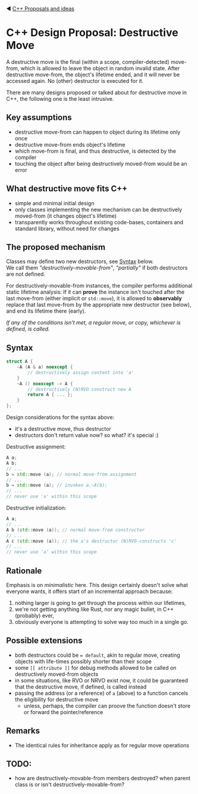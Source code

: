 ﻿:arrow_backward: [C++ Proposals and ideas](README.md)

# C++ Design Proposal: Destructive Move

A destructive move is the final (within a scope, compiler-detected) move-from, which is allowed to leave the object in random invalid state.
After destructive move-from, the object's lifetime ended, and it will never be accessed again.
No (other) destructor is executed for it.

There are many designs proposed or talked about for destructive move in C++, the following one is the least intrusive.

## Key assumptions

* destructive move-from can happen to object during its lifetime only once
* destructive move-from ends object's lifetime
* which move-from is final, and thus destructive, is detected by the compiler
* touching the object after being destructively moved-from would be an error

## What destructive move fits C++

* simple and minimal initial design
* only classes implementing the new mechanism can be destructively moved-from (it changes object's lifetime)
* transparently works throughout existing code-bases, containers and standard library, without need for changes

## The proposed mechanism

Classes may define two new destructors, see [Syntax](#Syntax) below.  
We call them *"destructively-movable-from"*, *"partially"* if both destructors are not defined.

For destructively-movable-from instances, the compiler performs additional static lifetime analysis:
If it can **prove** the instance isn't touched after the last move-from (either implicit or `std::move`),
it is allowed to **observably** replace that last move-from by the appropriate new destructor (see below),
and end its lifetime there (early).

*If any of the conditions isn't met, a regular move, or copy, whichever is defined, is called.*

## Syntax

```cpp
struct A {
    ~A (A & a) noexcept {
        // destructively assign content into 'a'
    }
    ~A () noexcept -> A {
        // destructively (N)RVO construct new A
        return A { ... };
    }
};
```

Design considerations for the syntax above:

* it's a destructive move, thus destructor
* destructors don't return value now? so what? it's special :)

Destructive assignment:

```cpp
A a;
A b;
// ...
b = std::move (a); // normal move-from assignment
// ...
b = std::move (a); // invokes a.~A(b);
// ...
// never use 'a' within this scope
```

Destructive initialization:

```cpp
A a;
// ...
A b (std::move (a)); // normal move-from constructor
// ...
A c (std::move (a)); // the a's destructor (N)RVO-constructs 'c'
// ...
// never use 'a' within this scope
```

## Rationale

Emphasis is on *minimalistic* here. This design certainly doesn't solve what everyone wants, it offers start of an incremental approach because:
1. nothing larger is going to get through the process within our lifetimes,
2. we're not getting anything like Rust, nor any magic bullet, in C++ (probably) ever,
3. obviously everyone is attempting to solve way too much in a single go.

## Possible extensions
* both destructors could be `= default`, akin to regular move, creating objects with life-times possibly shorter than their scope
* some `[[ attribute ]]` for debug methods allowed to be called on destructively moved-from objects
* in some situations, like RVO or NRVO exist now, it could be guaranteed that the destructive move, if defined, is called instead
* passing the address (or a reference) of `a` (above) to a function cancels the eligibility for destructive move
   * unless, perhaps, the compiler can proove the function doesn't store or forward the pointer/reference

## Remarks
* The identical rules for inheritance apply as for regular move operations

## TODO:
* how are destructively-movable-from members destroyed? when parent class is or isn't destructively-movable-from?
